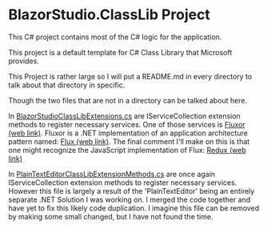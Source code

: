 ﻿# BlazorStudio.ClassLib Project

This C# project contains most of the C# logic for the application.

This project is a default template for C# Class Library that Microsoft provides.

This Project is rather large so I will put a README.md in every directory to talk about that directory in specific.

Though the two files that are not in a directory can be talked about here.

In [BlazorStudioClassLibExtensions.cs](/BlazorStudio.ClassLib/BlazorStudioClassLibExtensions.cs) are IServiceCollection
extension methods to register necessary services. One of those services
is [Fluxor (web link)](https://github.com/mrpmorris/Fluxor). Fluxor is a .NET implementation of an application
architecture pattern named: [Flux (web link)](https://facebook.github.io/flux/). The final comment I'll make on this is
that one might recognize the JavaScript implementation of Flux: [Redux (web link)](https://redux.js.org/)

In [PlainTextEditorClassLibExtensionMethods.cs](/BlazorStudio.ClassLib/PlainTextEditorClassLibExtensionMethods.cs) are
once again IServiceCollection extension methods to register necessary services. However this file is largely a result of
the 'PlainTextEditor' being an entirely separate .NET Solution I was working on. I merged the code together and have yet
to fix this likely code duplication. I imagine this file can be removed by making some small changed, but I have not
found the time.